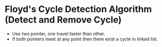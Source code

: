 # Floyd's Cycle Detection Algorithm (Detect and Remove Cycle)

* Use two pointer, one travel faster than other.
* If both pointers meet at any point then there exist a cycle in linked list.